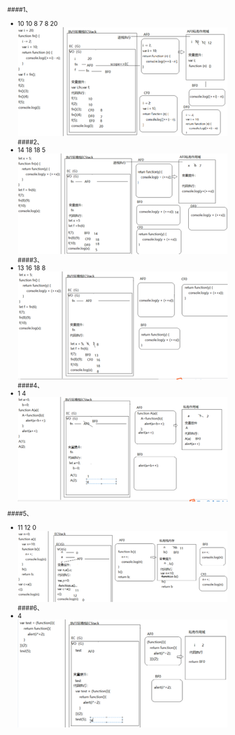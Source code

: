 ####1、
+ 10  10  8 7  8  20
![Alt text](./1584705809120.png)
####2、
+ 14 18 18 5
![Alt text](./1584708432525.png)
####3、
+ 13 16 18 8
![Alt text](./1584710322160.png)
####4、
+ 1   4
![Alt text](./1584714130012.png)

####5、
+ 11 12 0
![Alt text](./1584713027472.png)
####6、
+ 4
![Alt text](./1584714820502.png)
